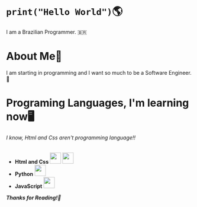 # ``print("Hello World")``🌎
I am a Brazilian Programmer. 🇧🇷

# About Me📜
I am starting in programming and I want so much to be a Software Engineer. 🔧

# Programing Languages, I'm learning now🖥️
###### I know, Html and Css aren't programming language!!
* **Html and Css** <img src="https://cdn-icons-png.flaticon.com/512/5968/5968267.png" width="30px"> <img src="https://cdn-icons-png.flaticon.com/512/5968/5968242.png" width="30px">
* **Python** <img src="https://images.icon-icons.com/112/PNG/512/python_18894.png" width="30px">
* **JavaScript** <img src="https://upload.wikimedia.org/wikipedia/commons/thumb/9/99/Unofficial_JavaScript_logo_2.svg/640px-Unofficial_JavaScript_logo_2.svg.png" width="30px">

***Thanks for Reading!🙏***
